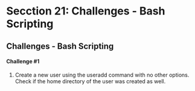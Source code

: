 # Secction 21: Challenges - Bash Scripting

## Challenges - Bash Scripting

#### Challenge #1

1. Create a new user using the useradd command with no other options. Check if the home directory of the user was created as well.
